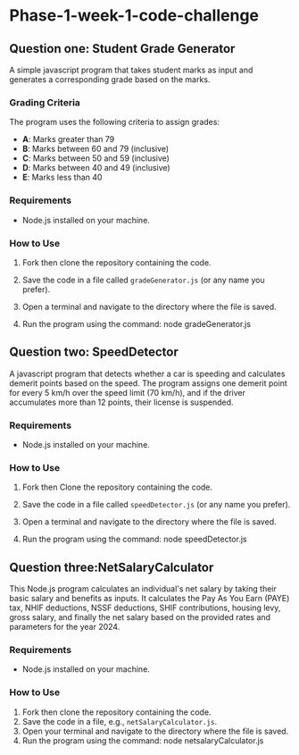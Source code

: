 
# Phase-1-week-1-code-challenge

## Question one: Student Grade Generator

A simple javascript program that takes student marks as input and generates a corresponding grade based on the marks.

### Grading Criteria
The program uses the following criteria to assign grades:

- **A**: Marks greater than 79
- **B**: Marks between 60 and 79 (inclusive)
- **C**: Marks between 50 and 59 (inclusive)
- **D**: Marks between 40 and 49 (inclusive)
- **E**: Marks less than 40

### Requirements
- Node.js installed on your machine.

### How to Use

1. Fork then clone the repository containing the code.

2. Save the code in a file called `gradeGenerator.js` (or any name you prefer).

3. Open a terminal and navigate to the directory where the file is saved.

4. Run the program using the command:
   node gradeGenerator.js

## Question two: SpeedDetector

A javascript program that detects whether a car is speeding and calculates demerit points based on the speed. The program assigns one demerit point for every 5 km/h over the speed limit (70 km/h), and if the driver accumulates more than 12 points, their license is suspended.

### Requirements
- Node.js installed on your machine.

### How to Use

1. Fork then Clone the repository containing the code.

2. Save the code in a file called `speedDetector.js` (or any name you prefer).

3. Open a terminal and navigate to the directory where the file is saved.

4. Run the program using the command:
   node speedDetector.js

## Question three:NetSalaryCalculator

This Node.js program calculates an individual's net salary by taking their basic salary and benefits as inputs. It calculates the Pay As You Earn (PAYE) tax, NHIF deductions, NSSF deductions, SHIF contributions, housing levy, gross salary, and finally the net salary based on the provided rates and parameters for the year 2024.

### Requirements
- Node.js installed on your machine.

### How to Use

1. Fork then clone the repository containing the code.
2. Save the code in a file, e.g., `netSalaryCalculator.js`.
3. Open your terminal and navigate to the directory where the file is saved.
4. Run the program using the command:
   node netsalaryCalculator.js


